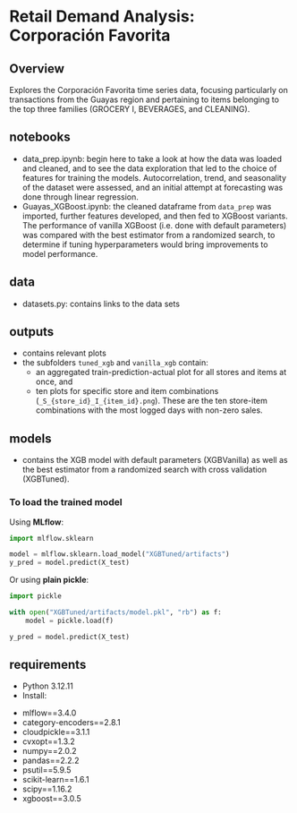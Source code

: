 # Retail Demand Analysis: Corporación Favorita

## Overview
Explores the Corporación Favorita time series data, focusing particularly on transactions from the Guayas region and pertaining to items belonging to the top three families (GROCERY I,  BEVERAGES, and CLEANING). 

## notebooks
- data_prep.ipynb: begin here to take a look at how the data was loaded and cleaned, and to see the data exploration that led to the choice of features for training the models. Autocorrelation, trend, and seasonality of the dataset were assessed, and an initial attempt at forecasting was done through linear regression.
- Guayas_XGBoost.ipynb: the cleaned dataframe from `data_prep` was imported, further features developed, and then fed to XGBoost variants. The performance of vanilla XGBoost (i.e. done with default parameters) was compared with the best estimator from a randomized search, to determine if tuning hyperparameters would bring improvements to model performance.

## data
- datasets.py: contains links to the data sets

## outputs
- contains relevant plots
- the subfolders `tuned_xgb` and `vanilla_xgb` contain:
    - an aggregated train-prediction-actual plot for all stores and items at once, and
    - ten plots for specific store and item combinations (`_S_{store_id}_I_{item_id}.png`). These are the ten store-item combinations with the most logged days with non-zero sales.

## models
- contains the XGB model with default parameters (XGBVanilla) as well as the best estimator from a randomized search with cross validation (XGBTuned).

### To load the trained model

Using **MLflow**:

```python
import mlflow.sklearn

model = mlflow.sklearn.load_model("XGBTuned/artifacts")
y_pred = model.predict(X_test)
```

Or using **plain pickle**:

```python
import pickle

with open("XGBTuned/artifacts/model.pkl", "rb") as f:
    model = pickle.load(f)

y_pred = model.predict(X_test)
```

## requirements

* Python 3.12.11
* Install:
- mlflow==3.4.0
- category-encoders==2.8.1
- cloudpickle==3.1.1
- cvxopt==1.3.2
- numpy==2.0.2
- pandas==2.2.2
- psutil==5.9.5
- scikit-learn==1.6.1
- scipy==1.16.2
- xgboost==3.0.5